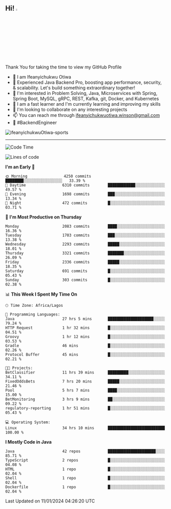 <!-- BLOG-POST-LIST:START --><!-- BLOG-POST-LIST:END -->

## Hi! <img src="https://media.giphy.com/media/hvRJCLFzcasrR4ia7z/giphy.gif" width="4%"> 

Thank You for taking the time to view my GitHub Profile

- 👋 I am Ifeanyichukwu Otiwa
- 🚀 Experienced Java Backend Pro, boosting app performance, security, & scalability. Let's build something extraordinary together!
- 👀 I'm interested in Problem Solving, Java, Microservices with Spring, Spring Boot, MySQL, gRPC, REST, Kafka, git, Docker, and Kubernetes
- 🌱 I am a fast learner and I'm currently learning and improving my skills
- 💞️ I'm looking to collaborate on any interesting projects
- 📫 You can reach me through ifeanyichukwuotiwa.winson@gmail.com
- 🚀 #BackendEngineer

<p align="left" marginTop="10px"> <img src="https://komarev.com/ghpvc/?username=ifeanyichukwuOtiwa-sports&label=Profile%20views&color=0e75b6&style=for-the-badge" alt="ifeanyichukwuOtiwa-sports" /> </p>

***

<!--START_SECTION:waka-->
![Code Time](http://img.shields.io/badge/Code%20Time-2%2C101%20hrs%2047%20mins-blue)

![Lines of code](https://img.shields.io/badge/From%20Hello%20World%20I%27ve%20Written-4.5%20million%20lines%20of%20code-blue)

**I'm an Early 🐤** 

```text
🌞 Morning                4250 commits        ████████░░░░░░░░░░░░░░░░░   33.39 % 
🌆 Daytime                6310 commits        ████████████░░░░░░░░░░░░░   49.57 % 
🌃 Evening                1698 commits        ███░░░░░░░░░░░░░░░░░░░░░░   13.34 % 
🌙 Night                  472 commits         █░░░░░░░░░░░░░░░░░░░░░░░░   03.71 % 
```
📅 **I'm Most Productive on Thursday** 

```text
Monday                   2083 commits        ████░░░░░░░░░░░░░░░░░░░░░   16.36 % 
Tuesday                  1703 commits        ███░░░░░░░░░░░░░░░░░░░░░░   13.38 % 
Wednesday                2293 commits        █████░░░░░░░░░░░░░░░░░░░░   18.01 % 
Thursday                 3321 commits        ███████░░░░░░░░░░░░░░░░░░   26.09 % 
Friday                   2336 commits        █████░░░░░░░░░░░░░░░░░░░░   18.35 % 
Saturday                 691 commits         █░░░░░░░░░░░░░░░░░░░░░░░░   05.43 % 
Sunday                   303 commits         █░░░░░░░░░░░░░░░░░░░░░░░░   02.38 % 
```


📊 **This Week I Spent My Time On** 

```text
🕑︎ Time Zone: Africa/Lagos

💬 Programming Languages: 
Java                     27 hrs 5 mins       ████████████████████░░░░░   79.24 % 
HTTP Request             1 hr 32 mins        █░░░░░░░░░░░░░░░░░░░░░░░░   04.51 % 
Groovy                   1 hr 12 mins        █░░░░░░░░░░░░░░░░░░░░░░░░   03.53 % 
Gradle                   46 mins             █░░░░░░░░░░░░░░░░░░░░░░░░   02.26 % 
Protocol Buffer          45 mins             █░░░░░░░░░░░░░░░░░░░░░░░░   02.21 % 

🐱‍💻 Projects: 
BetClassifier            11 hrs 39 mins      █████████░░░░░░░░░░░░░░░░   34.11 % 
FixedOddsBets            7 hrs 20 mins       █████░░░░░░░░░░░░░░░░░░░░   21.46 % 
Pool                     5 hrs 7 mins        ████░░░░░░░░░░░░░░░░░░░░░   15.00 % 
BetMonitoring            3 hrs 9 mins        ██░░░░░░░░░░░░░░░░░░░░░░░   09.22 % 
regulatory-reporting     1 hr 51 mins        █░░░░░░░░░░░░░░░░░░░░░░░░   05.43 % 

💻 Operating System: 
Linux                    34 hrs 10 mins      █████████████████████████   100.00 % 
```

**I Mostly Code in Java** 

```text
Java                     42 repos            █████████████████████░░░░   85.71 % 
TypeScript               2 repos             █░░░░░░░░░░░░░░░░░░░░░░░░   04.08 % 
HTML                     1 repo              █░░░░░░░░░░░░░░░░░░░░░░░░   02.04 % 
Shell                    1 repo              █░░░░░░░░░░░░░░░░░░░░░░░░   02.04 % 
Dockerfile               1 repo              █░░░░░░░░░░░░░░░░░░░░░░░░   02.04 % 
```




 Last Updated on 11/01/2024 04:26:20 UTC
<!--END_SECTION:waka-->

<!--
<p align="center">
![trophy](https://github-profile-trophy.vercel.app/?username=ifeanyichukwuOtiwa-sports&theme=onedark) (https://github.com/ryo-ma/github-profile-trophy)
</p>
-->

<!---
ifeanyi-otiwa/ifeanyi-otiwa is a ✨ special ✨ repository because its `README.md` (this file) appears on your GitHub profile.
You can click the Preview link to take a look at your changes.
--->
